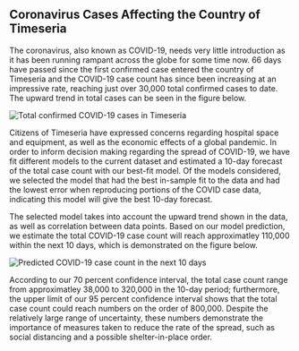 ## Coronavirus Cases Affecting the Country of Timeseria

The coronavirus, also known as COVID-19, needs very little introduction as it has been running rampant across the globe for some time now. 66 days have passed since the first confirmed case entered the country of Timeseria and the COVID-19 case count has since been increasing at an impressive rate, reaching just over 30,000 total confirmed cases to date. The upward trend in total cases can be seen in the figure below.

![Total confirmed COVID-19 cases in Timeseria](https://user-images.githubusercontent.com/64803890/81004446-46abd800-8e01-11ea-8049-baeba0c847dd.png)

Citizens of Timeseria have expressed concerns regarding hospital space and equipment, as well as the economic effects of a global pandemic. In order to inform decision making regarding the spread of COVID-19, we have fit different models to the current dataset and estimated a 10-day forecast of the total case count with our best-fit model. Of the models considered, we selected the model that had the best in-sample fit to the data and had the lowest error when reproducing portions of the COVID case data, indicating this model will give the best 10-day forecast. 

The selected model takes into account the upward trend shown in the data, as well as correlation between data points. Based on our model prediction, we estimate the total COVID-19 case count will reach approximatley 110,000 within the next 10 days, which is demonstrated on the figure below. 

![Predicted COVID-19 case count in the next 10 days](https://user-images.githubusercontent.com/64803890/81121823-797acc80-8ee4-11ea-8e56-f6e9bb4a8b7e.png)

According to our 70 percent confidence interval, the total case count range from approximatley 38,000 to 320,000 in the 10-day period; furthermore, the upper limit of our 95 percent confidence interval shows that the total case count could reach numbers on the order of 800,000. Despite the relatively large range of uncertainty, these numbers demonstrate the importance of measures taken to reduce the rate of the spread, such as social distancing and a possible shelter-in-place order. 
